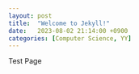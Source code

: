 ```yaml
---
layout: post
title:  "Welcome to Jekyll!"
date:   2023-08-02 21:14:00 +0900
categories: [Computer Science, YY]
---
```

Test Page
